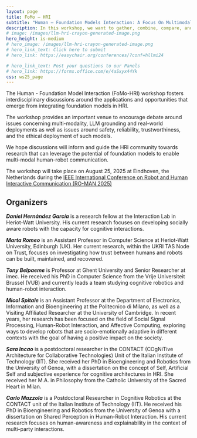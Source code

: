 ```yaml
---
layout: page
title: FoMo – HRI
subtitle: "Human – Foundation Models Interaction: A Focus On Multimodal Information"
description: In this workshop, we want to gather, combine, compare, and share insights and knowledge across the wide HRI community on the pitfalls and opportunities that the application of Foundation Models, including LLMs, VLMs, multimodal models and generative AI, can present for HRI research.
# image: /images/llm-hri-crayon-generated-image.png
hero_height: is-medium
# hero_image: /images/llm-hri-crayon-generated-image.png
# hero_link_text: Click here to submit
# hero_link: https://easychair.org/conferences/?conf=hllmi24

# hero_link_text: Post your questions to our Panels
# hero_link: https://forms.office.com/e/4aSxyx44Yk
css: ws25_page
---
```


<!-- # Human – Large Language Model Interaction -->

The Human - Foundation Model Interaction (FoMo-HRI) workshop fosters interdisciplinary discussions around the applications and opportunities that emerge from integrating foundation models in HRI. 

The workshop provides an important venue to encourage debate around issues concerning multi-modality, LLM grounding and real-world deployments as well as issues around safety, reliability, trustworthiness, and the ethical deployment of such models. 

We hope discussions will inform and guide the HRI community towards research that can leverage the potential of foundation models to enable multi-modal human-robot communication.  

The workshop will take place on August 25, 2025 at Eindhoven, the Netherlands during the [IEEE International Conference on Robot and Human Interactive Communication (RO-MAN 2025)](https://www.ro-man2025.org/)


## [](#organizers)Organizers

***Daniel Hernández García*** is a research fellow at the Interaction Lab in Heriot-Watt University. His current research focuses on developing socially aware robots with the capacity for cognitive interactions. 

<!-- Contact information: d.hernandez_garcia _ at _ hw.ac.uk -->

***Marta Romeo*** is an Assistant Professor in Computer Science at Heriot-Watt University, Edinburgh (UK). Her current research, within the UKRI TAS Node on Trust, focuses on investigating how trust between humans and robots can be built, maintained, and recovered. 

<!-- Contact information: m.romeo _ at _ hw.ac.uk -->



***Tony Belpaeme*** is Professor at Ghent University and Senior Researcher at imec. He received his PhD in Computer Science from the Vrije Universiteit Brussel (VUB) and currently leads a team studying cognitive robotics and human-robot interaction. 


***Micol Spitale*** is an Assistant Professor at the Department of Electronics, Information and Bioengineering at the Politecnico di Milano, as well as a Visiting Affiliated Researcher at the University of Cambridge.
In recent years, her research has been focused on the field of Social Signal Processing, Human-Robot Interaction, and Affective Computing, exploring ways to develop robots that are socio-emotionally adaptive in different contexts with the goal of having a positive impact on the society.


***Sara Incao*** is a postdoctoral researcher in the CONTACT (COgNiTive Architecture for Collaborative Technologies) Unit of the Italian Institute of Technology (IIT). She received her PhD in Bioengineering and Robotics from the University of Genoa, with a dissertation on the concept of Self, Artificial Self and subjective experience for cognitive architectures in HRI. She received her M.A. in Philosophy from the Catholic University of the Sacred Heart in Milan.


***Carlo Mazzola*** is a Postdoctoral Researcher in Cognitive Robotics at the CONTACT unit of the Italian Institute of Technology (IIT). He received his PhD in Bioengineering and Robotics from the University of Genoa with a dissertation on Shared Perception in Human-Robot Interaction. His current research focuses on human-awareness and explainability in the context of multi-party interactions.